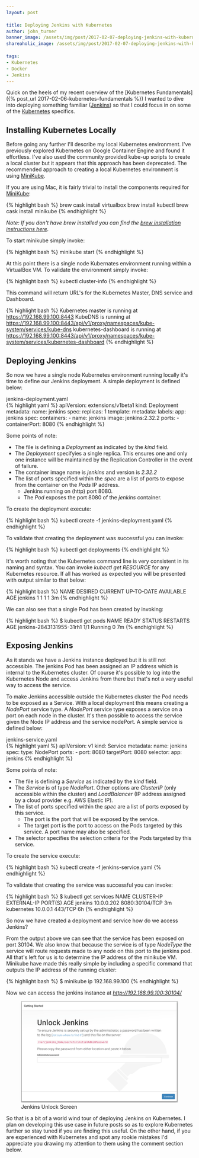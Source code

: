 ```yaml
---
layout: post

title: Deploying Jenkins with Kubernetes
author: john_turner
banner_image: /assets/img/post/2017-02-07-deploying-jenkins-with-kubernetes/banner.png
shareaholic_image: /assets/img/post/2017-02-07-deploying-jenkins-with-kubernetes/shareaholic-image.png

tags:
- Kubernetes
- Docker
- Jenkins
---
```


Quick on the heels of my recent overview of the [Kubernetes Fundamentals]({% post_url 2017-02-06-kubernetes-fundamentals %}) I wanted to dive into deploying something familiar ([Jenkins](https://jenkins.io/)) so that I could focus in on some of the [Kubernetes](https://kubernetes.io) specifics.

## Installing Kubernetes Locally

Before going any further I'll describe my local Kubernetes environment.  I've previously explored Kubernetes on Google Container Engine and found it effortless.  I've also used the community provided kube-up scripts to create a local cluster but it appears that this approach has been deprecated.  The recommended approach to creating a local Kubernetes environment is using [MiniKube](https://kubernetes.io/docs/getting-started-guides/minikube/).

If you are using Mac, it is fairly trivial to install the components required for [MiniKube](https://kubernetes.io/docs/getting-started-guides/minikube/):

{% highlight bash %}
brew cask install virtualbox
brew install kubectl
brew cask install minikube
{% endhighlight %}

*Note: If you don't have brew installed you can find the [brew installation instructions here](http://brew.sh/).*

To start minikube simply invoke:

{% highlight bash %}
minikube start
{% endhighlight %}

At this point there is a single node Kubernates environment running within a VirtualBox VM.  To validate the environment simply invoke:

{% highlight bash %}
kubectl cluster-info
{% endhighlight %}

This command will return URL's for the Kubernetes Master, DNS service and Dashboard.

{% highlight bash %}
Kubernetes master is running at https://192.168.99.100:8443
KubeDNS is running at https://192.168.99.100:8443/api/v1/proxy/namespaces/kube-system/services/kube-dns
kubernetes-dashboard is running at https://192.168.99.100:8443/api/v1/proxy/namespaces/kube-system/services/kubernetes-dashboard
{% endhighlight %}

<!-- more -->

## Deploying Jenkins

So now we have a single node Kubernetes environment running locally it's time to define our Jenkins deployment.  A simple deployment is defined below:

<div class="card mb-3">
  <div class="card-header">
    jenkins-deployment.yaml
  </div>
  <div class="card-block">
{% highlight yaml %}
apiVersion: extensions/v1beta1
kind: Deployment
metadata:
  name: jenkins
spec:
  replicas: 1
  template:
    metadata:
      labels:
        app: jenkins
    spec:
      containers:
      - name: jenkins
        image: jenkins:2.32.2
        ports:
        - containerPort: 8080
{% endhighlight %}
  </div>
</div>

Some points of note:

- The file is defining a *Deployment* as indicated by the *kind* field.
- The *Deployment* specifyies a single replica.  This ensures one and only one instance will be maintained by the Replication Controller in the event of failure.
- The container image name is *jenkins* and version is *2.32.2*
- The list of ports specified within the *spec* are a list of ports to expose from the container on the *Pods* IP address.
  - Jenkins running on (http) port 8080.
  - The *Pod* exposes the port 8080 of the *jenkins* container.

To create the deployment execute:

{% highlight bash %}
kubectl create -f jenkins-deployment.yaml
{% endhighlight %}

To validate that creating the deployment was successful you can invoke:

{% highlight bash %}
kubectl get deployments
{% endhighlight %}

It's worth noting that the Kubernetes command line is very consistent in its naming and syntax.  You can invoke *kubectl get RESOURCE* for any Kubernetes resource.  If all has worked as expected you will be presented with output similar to that below:

{% highlight bash %}
NAME      DESIRED   CURRENT   UP-TO-DATE   AVAILABLE   AGE
jenkins   1         1         1            1           3m
{% endhighlight %}

We can also see that a single Pod has been created by invoking:

{% highlight bash %}
$ kubectl get pods
NAME                       READY     STATUS    RESTARTS   AGE
jenkins-2843131955-31rh1   1/1       Running   0          7m
{% endhighlight %}

## Exposing Jenkins

As it stands we have a Jenkins instance deployed but it is still not accessible.  The jenkins Pod has been assigned an IP address which is internal to the Kubernetes cluster.  Of course it's possible to log into the Kubernetes Node and access Jenkins from there but that's not a very useful way to access the service.

To make Jenkins accessible outside the Kubernetes cluster the Pod needs to be exposed as a Service.  With a local deployment this means creating a *NodePort* service type.  A *NodePort* service type exposes a service on a port on each node in the cluster.  It's then possible to access the service given the Node IP address and the service nodePort.  A simple service is defined below:

<div class="card mb-3">
  <div class="card-header">
    jenkins-service.yaml
  </div>
  <div class="card-block">
{% highlight yaml %}
apiVersion: v1
kind: Service
metadata:
  name: jenkins
spec:
  type: NodePort
  ports:
    - port: 8080
      targetPort: 8080
  selector:
    app: jenkins
{% endhighlight %}
  </div>
</div>

Some points of note:

- The file is defining a *Service* as indicated by the *kind* field.
- The *Service* is of type *NodePort*.  Other options are *ClusterIP* (only accessible within the cluster) and *LoadBalancer* (IP address assigned by a cloud provider e.g. AWS Elastic IP).
- The list of ports specified within the *spec* are a list of ports exposed by this service.
  - The port is the port that will be exposed by the service.
  - The target port is the port to access on the Pods targeted by this service.  A port name may also be specified.
- The selector specifies the selection criteria for the Pods targeted by this service.

To create the service execute:

{% highlight bash %}
kubectl create -f jenkins-service.yaml
{% endhighlight %}

To validate that creating the service was successful you can invoke:

{% highlight bash %}
$ kubectl get services
NAME         CLUSTER-IP   EXTERNAL-IP   PORT(S)          AGE
jenkins      10.0.0.202   <nodes>       8080:30104/TCP   3m
kubernetes   10.0.0.1     <none>        443/TCP          6h
{% endhighlight %}

So now we have created a deployment and service how do we access Jenkins?

From the output above we can see that the service has been exposed on port 30104.  We also know that because the service is of type *NodeType* the service will route requests made to any node on this port to the jenkins pod.  All that's left for us is to determine the IP address of the minikube VM.  Minikube have made this really simple by including a specific command that outputs the IP address of the running cluster:

{% highlight bash %}
$ minikube ip
192.168.99.100
{% endhighlight %}

Now we can access the jenkins instance at *http://192.168.99.100:30104/*

<figure class="figure">
  <a href="/assets/img/post/2017-02-07-deploying-jenkins-with-kubernetes/jenkins-getting-started.png" data-lightbox="jenkins-unlock-screen" data-title="Jenkins Unlock Screen">
    <img class="img-fluid img-thumbnail mx-auto" src="/assets/img/post/2017-02-07-deploying-jenkins-with-kubernetes/jenkins-getting-started.png" alt="Jenkins Unlock Screen">
  </a>
  <figcaption class="figure-caption text-center">Jenkins Unlock Screen</figcaption>
</figure>

So that is a bit of a world wind tour of deploying Jenkins on Kubernetes.  I plan on developing this use case in future posts so as to explore Kubernetes further so stay tuned if you are finding this useful.  On the other hand, if you are experienced with Kubernetes and spot any rookie mistakes I'd appreciate you drawing my attention to them using the comment section below.
